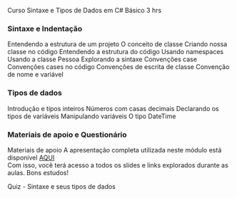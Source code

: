 Curso Sintaxe e Tipos de Dados em C#
Básico
3 hrs

### Sintaxe e Indentação
Entendendo a estrutura de um projeto
O conceito de classe
Criando nossa classe no código
Entendendo a estrutura do código
Usando namespaces
Usando a classe Pessoa
Explorando a sintaxe
Convenções case
Convenções cases no código
Convenções de escrita de classe
Convenção de nome e variável

### Tipos de dados
Introdução e tipos inteiros
Números com casas decimais
Declarando os tipos de variáveis
Manipulando variáveis
O tipo DateTime


### Materiais de apoio e Questionário
Materiais de apoio
A apresentação completa utilizada neste módulo está disponível [AQUI](https://hermes.dio.me/files/assets/266ecf5b-fd52-4cc6-8fa0-49aa72293f39.pptx)  
Com isso, você terá acesso a todos os slides e links explorados durante as aulas.
Bons estudos!


Quiz - Sintaxe e seus tipos de dados



